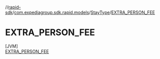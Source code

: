 //[rapid-sdk](../../../../index.md)/[com.expediagroup.sdk.rapid.models](../../index.md)/[StayType](../index.md)/[EXTRA_PERSON_FEE](index.md)

# EXTRA_PERSON_FEE

[JVM]\
[EXTRA_PERSON_FEE](index.md)
